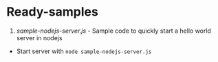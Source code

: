 Ready-samples
=============

1. *sample-nodejs-server.js* - Sample code to quickly start a hello world server in nodejs
  * Start server with `node sample-nodejs-server.js`
